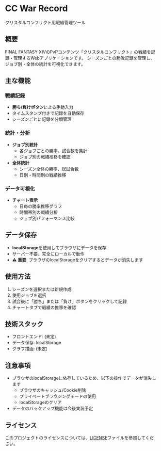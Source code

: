 # CC War Record

クリスタルコンフリクト用戦績管理ツール

## 概要

FINAL FANTASY XIVのPvPコンテンツ「クリスタルコンフリクト」の戦績を記録・管理するWebアプリケーションです。
シーズンごとの勝敗記録を管理し、ジョブ別・全体の統計を可視化できます。

## 主な機能

### 戦績記録
- **勝ち/負けボタン**による手動入力
- タイムスタンプ付きで記録を自動保存
- シーズンごとに記録を分類管理

### 統計・分析
- **ジョブ別統計**
  - 各ジョブごとの勝率、試合数を集計
  - ジョブ別の戦績推移を確認
- **全体統計**
  - シーズン全体の勝率、総試合数
  - 日別・時間別の戦績推移

### データ可視化
- **チャート表示**
  - 日毎の勝率推移グラフ
  - 時間帯別の戦績分析
  - ジョブ別パフォーマンス比較

## データ保存

- **localStorage**を使用してブラウザにデータを保存
- サーバー不要、完全にローカルで動作
- ⚠️ **重要**: ブラウザのlocalStorageをクリアするとデータが消失します

## 使用方法

1. シーズンを選択または新規作成
2. 使用ジョブを選択
3. 試合後に「勝ち」または「負け」ボタンをクリックして記録
4. チャートタブで戦績の推移を確認

## 技術スタック

- フロントエンド: (未定)
- データ保存: localStorage
- グラフ描画: (未定)

## 注意事項

- ブラウザのlocalStorageに依存しているため、以下の操作でデータが消失します
  - ブラウザのキャッシュ/Cookie削除
  - プライベートブラウジングモードの使用
  - localStorageのクリア
- データのバックアップ機能は今後実装予定

## ライセンス

このプロジェクトのライセンスについては、[LICENSE](LICENSE)ファイルを参照してください。
